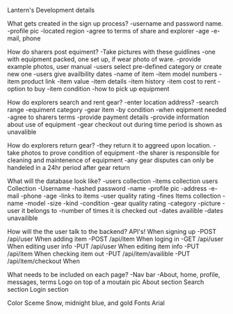 Lantern's Development details

What gets created in the sign up process?
    -username and password name.
    -profile pic 
    -located region
    -agree to terms of share and explorer
    -age
    -e-mail, phone

How do sharers post equiment?
    -Take pictures with these guidlines
        -one with equipment packed, one set up, if wear photo of ware.
        -provide example photos, user manual
    -users select pre-defined category or create new one
    -users give availbility dates
    -name of item
    -item model numbers
    -item product link
    -item value
    -item details
    -item history
    -item cost to rent
    -option to buy
    -item condition
    -how to pick up equipment

How do explorers search and rent gear?
    -enter location address?
    -search range
    -equiment category
    -gear item
    -by condition
    -when eqipment needed
    -agree to sharers terms
    -provide payment details
    -provide information about use of equipment
    -gear checkout out during time period is shown as unavalible

How do explorers return gear?
    -they return it to aggreed upon location.
    -take photos to prove condition of equipment
    -the sharer is responsible for cleaning and maintenence of equipment
    -any gear disputes can only be handeled in a 24hr period after gear return

What will the database look like?
    -users collection
    -items collection
    users Collection
        -Username
        -hashed password
        -name
        -profile pic
        -address
        -e-mail
        -phone
        -age
        -links to items
        -user quality rating
        -fines
    Items collection
        -name
        -model
        -size
        -kind
        -condition
        -gear quality rating
        -category
        -picture
        -user it belongs to
        -number of times it is checked out
        -dates availible
        -dates unavailible

How will the the user talk to the backend? API's!
    When signing up
        -POST /api/user
    When adding item
        -POST /api/item
    When loging in
        -GET /api/user
    When editing user info
        -PUT /api/user
    When editing item info
        -PUT /api/item
    When checking item out
        -PUT /api/item/availible
        -PUT /api/item/checkout
    When 

What needs to be included on each page?
    -Nav bar
        -About, home, profile, messages, terms 
    Logo on top of a moutain pic
    About section
    Search section
    Login section

Color Sceme
    Snow, midnight blue, and gold
Fonts Arial
